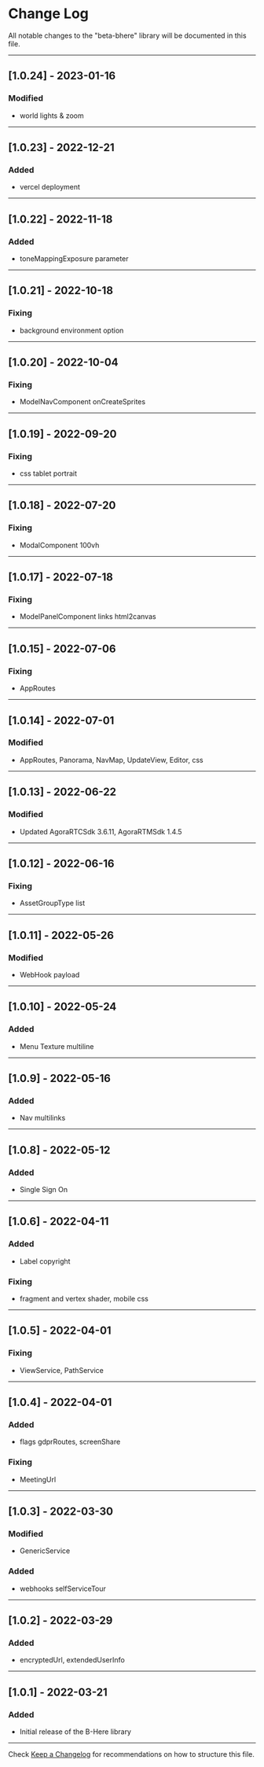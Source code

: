 # Change Log
All notable changes to the "beta-bhere" library will be documented in this file.

---

## [1.0.24] - 2023-01-16

### Modified
- world lights & zoom

---

## [1.0.23] - 2022-12-21

### Added
- vercel deployment

---

## [1.0.22] - 2022-11-18

### Added
- toneMappingExposure parameter

---

## [1.0.21] - 2022-10-18

### Fixing
- background environment option

---

## [1.0.20] - 2022-10-04

### Fixing
- ModelNavComponent onCreateSprites

---

## [1.0.19] - 2022-09-20

### Fixing
- css tablet portrait

---

## [1.0.18] - 2022-07-20

### Fixing
- ModalComponent 100vh

---

## [1.0.17] - 2022-07-18

### Fixing
- ModelPanelComponent links html2canvas

---

## [1.0.15] - 2022-07-06

### Fixing
- AppRoutes

---

## [1.0.14] - 2022-07-01

### Modified
- AppRoutes, Panorama, NavMap, UpdateView, Editor, css

---

## [1.0.13] - 2022-06-22

### Modified
- Updated AgoraRTCSdk 3.6.11, AgoraRTMSdk 1.4.5

---

## [1.0.12] - 2022-06-16

### Fixing
- AssetGroupType list

---

## [1.0.11] - 2022-05-26

### Modified
- WebHook payload

---

## [1.0.10] - 2022-05-24

### Added
- Menu Texture multiline

---

## [1.0.9] - 2022-05-16

### Added
- Nav multilinks

---

## [1.0.8] - 2022-05-12

### Added
- Single Sign On

---

## [1.0.6] - 2022-04-11

### Added
- Label copyright
### Fixing
- fragment and vertex shader, mobile css

---

## [1.0.5] - 2022-04-01
### Fixing
- ViewService, PathService

---

## [1.0.4] - 2022-04-01
### Added
- flags gdprRoutes, screenShare
### Fixing
- MeetingUrl

---

## [1.0.3] - 2022-03-30
### Modified
- GenericService
### Added
- webhooks selfServiceTour

---

## [1.0.2] - 2022-03-29
### Added
- encryptedUrl, extendedUserInfo

---

## [1.0.1] - 2022-03-21
### Added
- Initial release of the B-Here library

---

Check [Keep a Changelog](http://keepachangelog.com/) for recommendations on how to structure this file.
